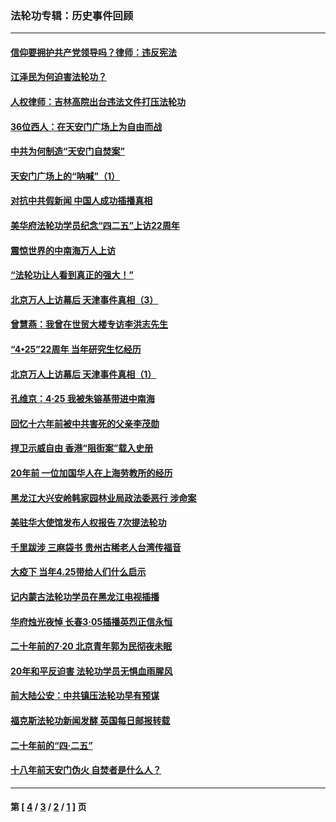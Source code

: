 ### 法轮功专辑：历史事件回顾
---
#### [信仰要拥护共产党领导吗？律师：违反宪法](../../pages/nf5793/n14061325.md?10150430) 
#### [江泽民为何迫害法轮功？](../../pages/nf5793/n13876324.md?10150430) 
#### [人权律师：吉林高院出台违法文件打压法轮功](../../pages/nf5793/n13825665.md?10150430) 
#### [36位西人：在天安门广场上为自由而战](../../pages/nf5793/n13390029.md?10150430) 
#### [中共为何制造“天安门自焚案”](../../pages/nf5793/n13183270.md?10150430) 
#### [天安门广场上的“呐喊”（1）](../../pages/nf5793/n13105277.md?10150430) 
#### [对抗中共假新闻 中国人成功插播真相](../../pages/nf5793/n12910618.md?10150430) 
#### [美华府法轮功学员纪念“四二五”上访22周年](../../pages/nf5793/n12904445.md?10150430) 
#### [震惊世界的中南海万人上访](../../pages/nf5793/n12903976.md?10150430) 
#### [“法轮功让人看到真正的强大！”](../../pages/nf5793/n12903195.md?10150430) 
#### [北京万人上访幕后 天津事件真相（3）](../../pages/nf5793/n12902807.md?10150430) 
#### [曾慧燕：我曾在世贸大楼专访李洪志先生](../../pages/nf5793/n12898729.md?10150430) 
#### [“4•25”22周年 当年研究生忆经历](../../pages/nf5793/n12894152.md?10150430) 
#### [北京万人上访幕后 天津事件真相（1）](../../pages/nf5793/n12885174.md?10150430) 
#### [孔维京：4·25 我被朱镕基带进中南海](../../pages/nf5793/n12864987.md?10150430) 
#### [回忆十六年前被中共害死的父亲李茂勋](../../pages/nf5793/n12880270.md?10150430) 
#### [捍卫示威自由 香港“阻街案”载入史册](../../pages/nf5793/n12811245.md?10150430) 
#### [20年前 一位加国华人在上海劳教所的经历](../../pages/nf5793/n12707932.md?10150430) 
#### [黑龙江大兴安岭韩家园林业局政法委恶行 涉命案](../../pages/nf5793/n12622815.md?10150430) 
#### [美驻华大使馆发布人权报告 7次提法轮功](../../pages/nf5793/n12520541.md?10150430) 
#### [千里跋涉 三麻袋书 贵州古稀老人台湾传福音](../../pages/nf5793/n12198750.md?10150430) 
#### [大疫下 当年4.25带给人们什么启示](../../pages/nf5793/n12058565.md?10150430) 
#### [记内蒙古法轮功学员在黑龙江电视插播](../../pages/nf5793/n11699194.md?10150430) 
#### [华府烛光夜悼 长春3·05插播英烈正信永恒](../../pages/nf5793/n11397432.md?10150430) 
#### [二十年前的7·20 北京青年郭为民彻夜未眠](../../pages/nf5793/n11354195.md?10150430) 
#### [20年和平反迫害 法轮功学员无惧血雨腥风](../../pages/nf5793/n11348279.md?10150430) 
#### [前大陆公安：中共镇压法轮功早有预谋](../../pages/nf5793/n11352168.md?10150430) 
#### [福克斯法轮功新闻发酵  英国每日邮报转载](../../pages/nf5793/n11285952.md?10150430) 
#### [二十年前的“四·二五”](../../pages/nf5793/n11207639.md?10150430) 
#### [十八年前天安门伪火 自焚者是什么人？](../../pages/nf5793/n10996556.md?10150430) 

---
#### 第 [ [4](./4.md?10150430) / [3](./3.md?10150430) / [2](./2.md?10150430) / [1](./1.md?10150430) ] 页
